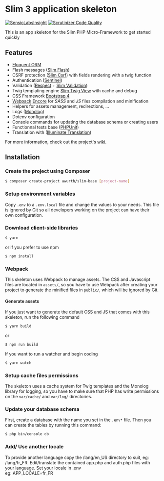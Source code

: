 # Slim 3 application skeleton

[![SensioLabsInsight](https://insight.sensiolabs.com/projects/297ce2e4-166d-45d5-8d11-ae0651a8c7ac/mini.png)](https://insight.sensiolabs.com/projects/297ce2e4-166d-45d5-8d11-ae0651a8c7ac) [![Scrutinizer Code Quality](https://scrutinizer-ci.com/g/awurth/Slim/badges/quality-score.png?b=master)](https://scrutinizer-ci.com/g/awurth/Slim/?branch=master)

This is an app skeleton for the Slim PHP Micro-Framework to get started quickly

## Features
- [Eloquent ORM](https://github.com/illuminate/database)
- Flash messages ([Slim Flash](https://github.com/slimphp/Slim-Flash))
- CSRF protection ([Slim Csrf](https://github.com/slimphp/Slim-Csrf)) with fields rendering with a twig function
- Authentication ([Sentinel](https://github.com/cartalyst/sentinel))
- Validation ([Respect](https://github.com/Respect/Validation) + [Slim Validation](https://github.com/awurth/slim-validation))
- Twig templating engine [Slim Twig View](https://github.com/slimphp/Twig-View) with cache and debug
- CSS Framework [Bootstrap 4](https://github.com/twbs/bootstrap)
- [Webpack](https://webpack.js.org) [Encore](https://symfony.com/doc/current/frontend.html#webpack-encore) for *SASS* and *JS* files compilation and minification
- Helpers for assets management, redirections, ...
- Logs ([Monolog](https://github.com/Seldaek/monolog))
- Dotenv configuration
- Console commands for updating the database schema or creating users
- Functionnal tests base ([PHPUnit](https://github.com/sebastianbergmann/phpunit))
- Translation with ([Illuminate Translation](https://github.com/illuminate/translation))

For more information, check out the project's [wiki](https://github.com/awurth/Slim/wiki).

## Installation
### Create the project using Composer
``` bash
$ composer create-project awurth/slim-base [project-name]
```

### Setup environment variables

Copy `.env` to a `.env.local` file and change the values to your needs. This file is ignored by Git so all developers working on the project can have their own configuration.

### Download client-side libraries
``` bash
$ yarn
```
or if you prefer to use npm
``` bash
$ npm install
```

### Webpack
This skeleton uses Webpack to manage assets. The CSS and Javascript files are located in `assets/`, so you have to use Webpack after creating your project to generate the minified files in `public/`, which will be ignored by Git.

#### Generate assets
If you just want to generate the default CSS and JS that comes with this skeleton, run the following command
``` bash
$ yarn build
```
or
``` bash
$ npm run build
```

If you want to run a watcher and begin coding
``` bash
$ yarn watch
```

### Setup cache files permissions
The skeleton uses a cache system for Twig templates and the Monolog library for logging, so you have to make sure that PHP has write permissions on the `var/cache/` and `var/log/` directories.

### Update your database schema
First, create a database with the name you set in the `.env*` file. Then you can create the tables by running this command:
``` bash
$ php bin/console db
```

### Add/ Use another locale
To provide another language copy the /lang/en_US directory to suit, eg: /lang/fr_FR.
Edit/translate the contained app.php and auth.php files with your language.
Set your locale in .env  
eg: APP_LOCALE=fr_FR
